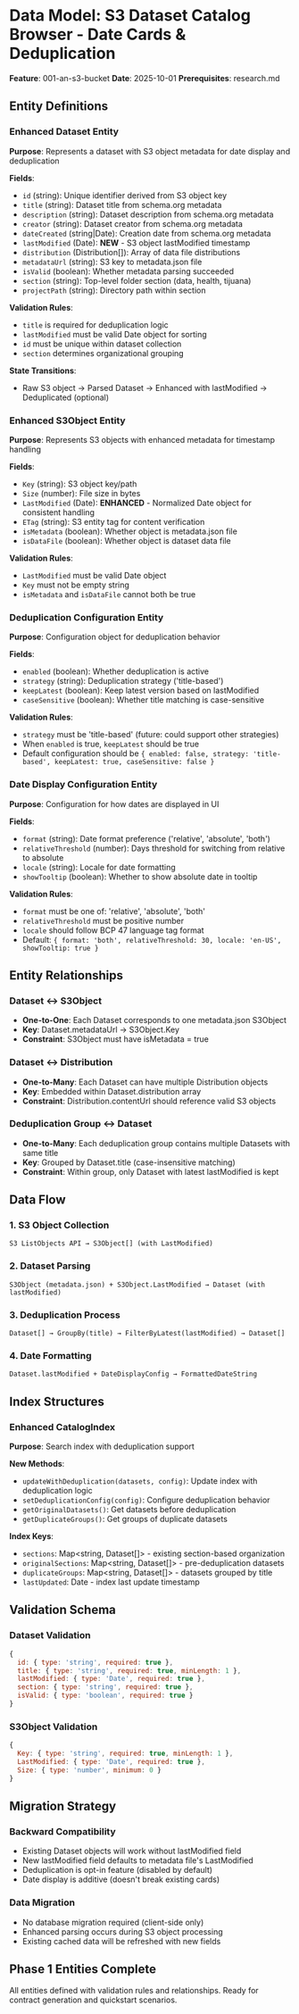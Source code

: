 # Data Model: S3 Dataset Catalog Browser - Date Cards & Deduplication

**Feature**: 001-an-s3-bucket
**Date**: 2025-10-01
**Prerequisites**: research.md

## Entity Definitions

### Enhanced Dataset Entity

**Purpose**: Represents a dataset with S3 object metadata for date display and deduplication

**Fields**:
- `id` (string): Unique identifier derived from S3 object key
- `title` (string): Dataset title from schema.org metadata
- `description` (string): Dataset description from schema.org metadata
- `creator` (string): Dataset creator from schema.org metadata
- `dateCreated` (string|Date): Creation date from schema.org metadata
- `lastModified` (Date): **NEW** - S3 object lastModified timestamp
- `distribution` (Distribution[]): Array of data file distributions
- `metadataUrl` (string): S3 key to metadata.json file
- `isValid` (boolean): Whether metadata parsing succeeded
- `section` (string): Top-level folder section (data, health, tijuana)
- `projectPath` (string): Directory path within section

**Validation Rules**:
- `title` is required for deduplication logic
- `lastModified` must be valid Date object for sorting
- `id` must be unique within dataset collection
- `section` determines organizational grouping

**State Transitions**:
- Raw S3 object → Parsed Dataset → Enhanced with lastModified → Deduplicated (optional)

### Enhanced S3Object Entity

**Purpose**: Represents S3 objects with enhanced metadata for timestamp handling

**Fields**:
- `Key` (string): S3 object key/path
- `Size` (number): File size in bytes
- `LastModified` (Date): **ENHANCED** - Normalized Date object for consistent handling
- `ETag` (string): S3 entity tag for content verification
- `isMetadata` (boolean): Whether object is metadata.json file
- `isDataFile` (boolean): Whether object is dataset data file

**Validation Rules**:
- `LastModified` must be valid Date object
- `Key` must not be empty string
- `isMetadata` and `isDataFile` cannot both be true

### Deduplication Configuration Entity

**Purpose**: Configuration object for deduplication behavior

**Fields**:
- `enabled` (boolean): Whether deduplication is active
- `strategy` (string): Deduplication strategy ('title-based')
- `keepLatest` (boolean): Keep latest version based on lastModified
- `caseSensitive` (boolean): Whether title matching is case-sensitive

**Validation Rules**:
- `strategy` must be 'title-based' (future: could support other strategies)
- When `enabled` is true, `keepLatest` should be true
- Default configuration should be `{ enabled: false, strategy: 'title-based', keepLatest: true, caseSensitive: false }`

### Date Display Configuration Entity

**Purpose**: Configuration for how dates are displayed in UI

**Fields**:
- `format` (string): Date format preference ('relative', 'absolute', 'both')
- `relativeThreshold` (number): Days threshold for switching from relative to absolute
- `locale` (string): Locale for date formatting
- `showTooltip` (boolean): Whether to show absolute date in tooltip

**Validation Rules**:
- `format` must be one of: 'relative', 'absolute', 'both'
- `relativeThreshold` must be positive number
- `locale` should follow BCP 47 language tag format
- Default: `{ format: 'both', relativeThreshold: 30, locale: 'en-US', showTooltip: true }`

## Entity Relationships

### Dataset ↔ S3Object
- **One-to-One**: Each Dataset corresponds to one metadata.json S3Object
- **Key**: Dataset.metadataUrl → S3Object.Key
- **Constraint**: S3Object must have isMetadata = true

### Dataset ↔ Distribution
- **One-to-Many**: Each Dataset can have multiple Distribution objects
- **Key**: Embedded within Dataset.distribution array
- **Constraint**: Distribution.contentUrl should reference valid S3 objects

### Deduplication Group ↔ Dataset
- **One-to-Many**: Each deduplication group contains multiple Datasets with same title
- **Key**: Grouped by Dataset.title (case-insensitive matching)
- **Constraint**: Within group, only Dataset with latest lastModified is kept

## Data Flow

### 1. S3 Object Collection
```
S3 ListObjects API → S3Object[] (with LastModified)
```

### 2. Dataset Parsing
```
S3Object (metadata.json) + S3Object.LastModified → Dataset (with lastModified)
```

### 3. Deduplication Process
```
Dataset[] → GroupBy(title) → FilterByLatest(lastModified) → Dataset[]
```

### 4. Date Formatting
```
Dataset.lastModified + DateDisplayConfig → FormattedDateString
```

## Index Structures

### Enhanced CatalogIndex

**Purpose**: Search index with deduplication support

**New Methods**:
- `updateWithDeduplication(datasets, config)`: Update index with deduplication logic
- `setDeduplicationConfig(config)`: Configure deduplication behavior
- `getOriginalDatasets()`: Get datasets before deduplication
- `getDuplicateGroups()`: Get groups of duplicate datasets

**Index Keys**:
- `sections`: Map<string, Dataset[]> - existing section-based organization
- `originalSections`: Map<string, Dataset[]> - pre-deduplication datasets
- `duplicateGroups`: Map<string, Dataset[]> - datasets grouped by title
- `lastUpdated`: Date - index last update timestamp

## Validation Schema

### Dataset Validation
```javascript
{
  id: { type: 'string', required: true },
  title: { type: 'string', required: true, minLength: 1 },
  lastModified: { type: 'Date', required: true },
  section: { type: 'string', required: true },
  isValid: { type: 'boolean', required: true }
}
```

### S3Object Validation
```javascript
{
  Key: { type: 'string', required: true, minLength: 1 },
  LastModified: { type: 'Date', required: true },
  Size: { type: 'number', minimum: 0 }
}
```

## Migration Strategy

### Backward Compatibility
- Existing Dataset objects will work without lastModified field
- New lastModified field defaults to metadata file's LastModified
- Deduplication is opt-in feature (disabled by default)
- Date display is additive (doesn't break existing cards)

### Data Migration
- No database migration required (client-side only)
- Enhanced parsing occurs during S3 object processing
- Existing cached data will be refreshed with new fields

## Phase 1 Entities Complete

All entities defined with validation rules and relationships. Ready for contract generation and quickstart scenarios.
